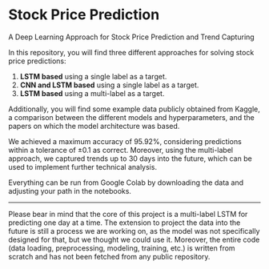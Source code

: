# Stock Price Prediction

A Deep Learning Approach for Stock Price Prediction and Trend Capturing

In this repository, you will find three different approaches for solving stock price predictions:

1. **LSTM based** using a single label as a target.
2. **CNN and LSTM based** using a single label as a target.
3. **LSTM based** using a multi-label as a target.

Additionally, you will find some example data publicly obtained from Kaggle, a comparison between the different models and hyperparameters, and the papers on which the model architecture was based.

We achieved a maximum accuracy of 95.92%, considering predictions within a tolerance of ±0.1 as correct. Moreover, using the multi-label approach, we captured trends up to 30 days into the future, which can be used to implement further technical analysis.

Everything can be run from Google Colab by downloading the data and adjusting your path in the notebooks.

________________________________________________________________________________________________________

Please bear in mind that the core of this project is a multi-label LSTM for predicting one day at a time. The extension to project the data into the future is still a process we are working on, as the model was not specifically designed for that, but we thought we could use it. Moreover, the entire code (data loading, preprocessing, modeling, training, etc.) is written from scratch and has not been fetched from any public repository.
